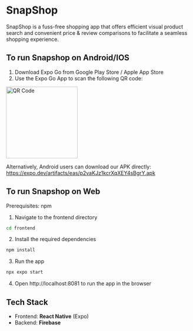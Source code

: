 # SnapShop
SnapShop is a fuss-free shopping app that offers efficient visual product search and convenient price & review comparisons to facilitate a seamless shopping experience.

## To run Snapshop on Android/IOS
1. Download Expo Go from Google Play Store / Apple App Store
2. Use the Expo Go App to scan the following QR code:
<img width="194" alt="QR Code" src="https://github.com/user-attachments/assets/fcf1c2d6-6611-415b-a8ce-df1b78dd2906">

Alternatively, Android users can download our APK directly: https://expo.dev/artifacts/eas/p2vaKJz1kcrXqXEY4sBgrY.apk

## To run Snapshop on Web
Prerequisites: npm
1. Navigate to the frontend directory
```bash
cd frontend
```
2. Install the required dependencies
```bash
npm install
```
3. Run the app
```bash
npx expo start
```
4. Open http://localhost:8081 to run the app in the browser

## Tech Stack
- Frontend: **React Native** (Expo)
- Backend: **Firebase** 
